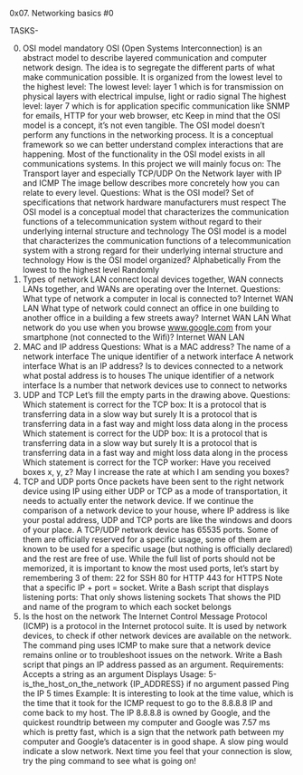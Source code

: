 0x07. Networking basics #0

TASKS-

0. OSI model
mandatory
OSI (Open Systems Interconnection) is an abstract model to describe layered communication and computer network design. The idea is to segregate the different parts of what make communication possible.
It is organized from the lowest level to the highest level:
The lowest level: layer 1 which is for transmission on physical layers with electrical impulse, light or radio signal
The highest level: layer 7 which is for application specific communication like SNMP for emails, HTTP for your web browser, etc
Keep in mind that the OSI model is a concept, it’s not even tangible. The OSI model doesn’t perform any functions in the networking process. It is a conceptual framework so we can better understand complex interactions that are happening. Most of the functionality in the OSI model exists in all communications systems.
In this project we will mainly focus on:
The Transport layer and especially TCP/UDP
On the Network layer with IP and ICMP
The image bellow describes more concretely how you can relate to every level.
Questions:
What is the OSI model?
Set of specifications that network hardware manufacturers must respect
The OSI model is a conceptual model that characterizes the communication functions of a telecommunication system without regard to their underlying internal structure and technology
The OSI model is a model that characterizes the communication functions of a telecommunication system with a strong regard for their underlying internal structure and technology
How is the OSI model organized?
Alphabetically
From the lowest to the highest level
Randomly
1. Types of network
LAN connect local devices together, WAN connects LANs together, and WANs are operating over the Internet.
Questions:
What type of network a computer in local is connected to?
Internet
WAN
LAN
What type of network could connect an office in one building to another office in a building a few streets away?
Internet
WAN
LAN
What network do you use when you browse www.google.com from your smartphone (not connected to the Wifi)?
Internet
WAN
LAN
2. MAC and IP address
Questions:
What is a MAC address?
The name of a network interface
The unique identifier of a network interface
A network interface
What is an IP address?
Is to devices connected to a network what postal address is to houses
The unique identifier of a network interface
Is a number that network devices use to connect to networks
3. UDP and TCP
Let’s fill the empty parts in the drawing above.
Questions:
Which statement is correct for the TCP box:
It is a protocol that is transferring data in a slow way but surely
It is a protocol that is transferring data in a fast way and might loss data along in the process
Which statement is correct for the UDP box:
It is a protocol that is transferring data in a slow way but surely
It is a protocol that is transferring data in a fast way and might loss data along in the process
Which statement is correct for the TCP worker:
Have you received boxes x, y, z?
May I increase the rate at which I am sending you boxes?
4. TCP and UDP ports
Once packets have been sent to the right network device using IP using either UDP or TCP as a mode of transportation, it needs to actually enter the network device.
If we continue the comparison of a network device to your house, where IP address is like your postal address, UDP and TCP ports are like the windows and doors of your place. A TCP/UDP network device has 65535 ports. Some of them are officially reserved for a specific usage, some of them are known to be used for a specific usage (but nothing is officially declared) and the rest are free of use.
While the full list of ports should not be memorized, it is important to know the most used ports, let’s start by remembering 3 of them:
22 for SSH
80 for HTTP
443 for HTTPS
Note that a specific IP + port = socket.
Write a Bash script that displays listening ports:
That only shows listening sockets
That shows the PID and name of the program to which each socket belongs
5. Is the host on the network
The Internet Control Message Protocol (ICMP) is a protocol in the Internet protocol suite. It is used by network devices, to check if other network devices are available on the network. The command ping uses ICMP to make sure that a network device remains online or to troubleshoot issues on the network.
Write a Bash script that pings an IP address passed as an argument.
Requirements:
Accepts a string as an argument
Displays Usage: 5-is_the_host_on_the_network {IP_ADDRESS} if no argument passed
Ping the IP 5 times
Example:
It is interesting to look at the time value, which is the time that it took for the ICMP request to go to the 8.8.8.8 IP and come back to my host. The IP 8.8.8.8 is owned by Google, and the quickest roundtrip between my computer and Google was 7.57 ms which is pretty fast, which is a sign that the network path between my computer and Google’s datacenter is in good shape. A slow ping would indicate a slow network.
Next time you feel that your connection is slow, try the ping command to see what is going on!

